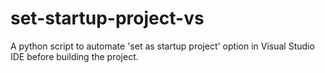 # set-startup-project-vs
A python script to automate 'set as startup project' option in Visual Studio IDE before building the project.
